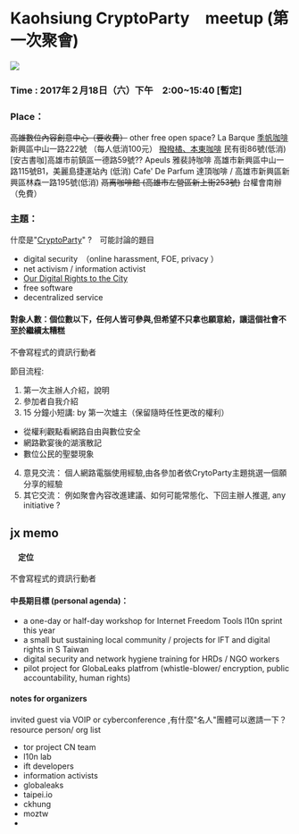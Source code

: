Kaohsiung CryptoParty　meetup (第一次聚會)
============================

![](https://chihacknight.org/images/events/181-cryptoparty-digital-security-for-everyone.png)

### Time : 2017年２月18日（六）下午　2:00~15:40 [暫定]

### Place： 
~~高雄數位內容創意中心（要收費）~~
other free open space? 
La Barque [季帆咖啡](https://www.facebook.com/LaBarqueBooksCafe) 新興區中山一路222號 （每人低消100元）
[撥撥橘、本東咖啡](http://ppt.cc/HYfq) 民有街86號(低消)
[安古書咖]高雄市前鎮區一德路59號??
Apeuls 雅裴詩咖啡 高雄市新興區中山一路115號B1，美麗島捷運站內 (低消)
Cafe' De Parfum 達頂咖啡 / 高雄市新興區新興區林森一路195號(低消) 
~~鬲离咖啡館 (高雄市左營區新上街253號)~~
台權會南辦（免費）

### 主題：　

什麼是"[CryptoParty](https://www.cryptoparty.in/organize/howto)" ?　可能討論的題目
- digital security　（online harassment, FOE, privacy ）
- net activism / information activist
- [Our Digital Rights to the City](http://meatspacepress.org)
- free software
- decentralized service 

#### 對象人數：個位數以下，任何人皆可參與,但希望不只拿也願意給，讓這個社會不至於繼續太糟糕 
不~~會~~寫程式的資訊行動者

節目流程:
1. 第一次主辦人介紹，說明
2. 參加者自我介紹
3. 15 分鐘小短講:  by 第一次爐主（保留隨時任性更改的權利）
 - 從權利觀點看網路自由與數位安全
 - 網路歡宴後的湖濱散記
 - 數位公民的聖嬰現象
4. 意見交流： 個人網路電腦使用經驗,由各參加者依CrytoParty主題挑選一個願分享的經驗
5. 其它交流： 例如聚會內容改進建議、如何可能常態化、下回主辦人推選, any initiative ?


## jx memo

#### 　定位
不會寫程式的資訊行動者


#### 中長期目標 (personal agenda)：
 - a one-day or half-day workshop for Internet Freedom Tools l10n sprint  this year
 - a small but sustaining local community / projects for IFT and digital rights in S Taiwan
 - digital security and network hygiene training for HRDs / NGO workers
 - pilot project for  GlobaLeaks platfrom (whistle-blower/ encryption, public accountability, human rights) 


#### notes for organizers
invited guest via VOIP or cyberconference ,有什麼"名人"團體可以邀請一下？ 
resource person/ org list
- tor project CN team
- l10n lab
- ift developers
- information activists
- globaleaks
- taipei.io
- ckhung
- moztw
- 